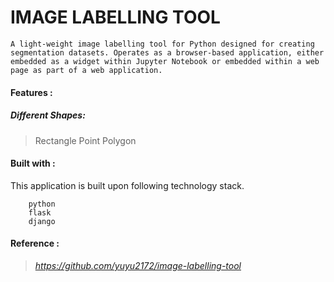 # IMAGE LABELLING TOOL

```
A light-weight image labelling tool for Python designed for creating segmentation datasets. Operates as a browser-based application, either embedded as a widget within Jupyter Notebook or embedded within a web page as part of a web application.
```
#### Features : 
##### Different Shapes:
> Rectangle
> Point
> Polygon

#### Built with :
This application is built upon following technology stack.
```
    python
    flask
    django
```

#### Reference : 
> _https://github.com/yuyu2172/image-labelling-tool_